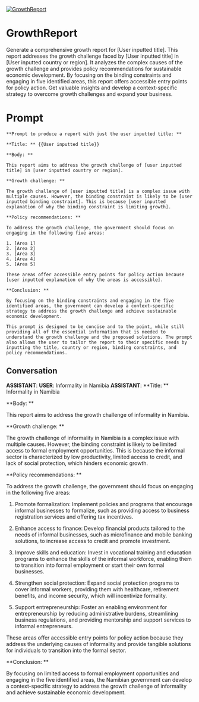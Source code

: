 
[![GrowthReport](https://flow-prompt-covers.s3.us-west-1.amazonaws.com/icon/Minimalist/i6.png)]()
# GrowthReport 
Generate a comprehensive growth report for [User inputted title]. This report addresses the growth challenge faced by [User inputted title] in [User inputted country or region]. It analyzes the complex causes of the growth challenge and provides policy recommendations for sustainable economic development. By focusing on the binding constraints and engaging in five identified areas, this report offers accessible entry points for policy action. Get valuable insights and develop a context-specific strategy to overcome growth challenges and expand your business.

# Prompt

```
**Prompt to produce a report with just the user inputted title: **

**Title: ** {{User inputted title}}

**Body: **

This report aims to address the growth challenge of [user inputted title] in [user inputted country or region].

**Growth challenge: **

The growth challenge of [user inputted title] is a complex issue with multiple causes. However, the binding constraint is likely to be [user inputted binding constraint]. This is because [user inputted explanation of why the binding constraint is limiting growth].

**Policy recommendations: **

To address the growth challenge, the government should focus on engaging in the following five areas:

1. [Area 1]
2. [Area 2]
3. [Area 3]
4. [Area 4]
5. [Area 5]

These areas offer accessible entry points for policy action because [user inputted explanation of why the areas is accessible].

**Conclusion: **

By focusing on the binding constraints and engaging in the five identified areas, the government can develop a context-specific strategy to address the growth challenge and achieve sustainable economic development.

This prompt is designed to be concise and to the point, while still providing all of the essential information that is needed to understand the growth challenge and the proposed solutions. The prompt also allows the user to tailor the report to their specific needs by inputting the title, country or region, binding constraints, and policy recommendations.
```

## Conversation

**ASSISTANT**: 
**USER**: Informality in Namibia
**ASSISTANT**: **Title: ** Informality in Namibia



**Body: **



This report aims to address the growth challenge of informality in Namibia.



**Growth challenge: **



The growth challenge of informality in Namibia is a complex issue with multiple causes. However, the binding constraint is likely to be limited access to formal employment opportunities. This is because the informal sector is characterized by low productivity, limited access to credit, and lack of social protection, which hinders economic growth.



**Policy recommendations: **



To address the growth challenge, the government should focus on engaging in the following five areas:



1. Promote formalization: Implement policies and programs that encourage informal businesses to formalize, such as providing access to business registration services and offering tax incentives.



2. Enhance access to finance: Develop financial products tailored to the needs of informal businesses, such as microfinance and mobile banking solutions, to increase access to credit and promote investment.



3. Improve skills and education: Invest in vocational training and education programs to enhance the skills of the informal workforce, enabling them to transition into formal employment or start their own formal businesses.



4. Strengthen social protection: Expand social protection programs to cover informal workers, providing them with healthcare, retirement benefits, and income security, which will incentivize formality.



5. Support entrepreneurship: Foster an enabling environment for entrepreneurship by reducing administrative burdens, streamlining business regulations, and providing mentorship and support services to informal entrepreneurs.



These areas offer accessible entry points for policy action because they address the underlying causes of informality and provide tangible solutions for individuals to transition into the formal sector.



**Conclusion: **



By focusing on limited access to formal employment opportunities and engaging in the five identified areas, the Namibian government can develop a context-specific strategy to address the growth challenge of informality and achieve sustainable economic development.


